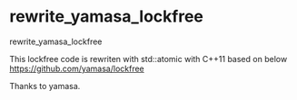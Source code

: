 # rewrite_yamasa_lockfree
 rewrite_yamasa_lockfree

This lockfree code is rewriten with std::atomic with C++11 based on below
https://github.com/yamasa/lockfree

Thanks to yamasa.

